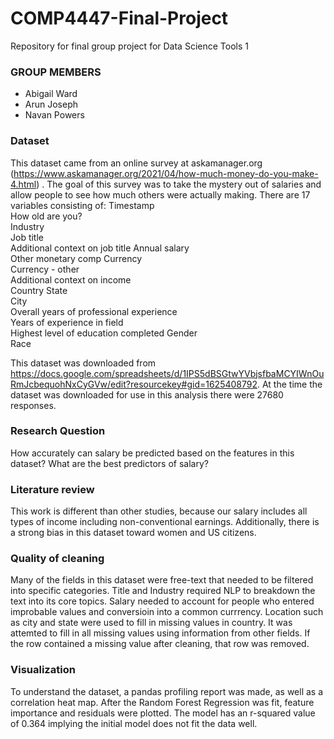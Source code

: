 # COMP4447-Final-Project
Repository for final group project for Data Science Tools 1

### GROUP MEMBERS
- Abigail Ward
- Arun Joseph
- Navan Powers

### Dataset 
This dataset came from an online survey at askamanager.org (https://www.askamanager.org/2021/04/how-much-money-do-you-make-4.html) . The goal of this survey was to take the mystery out of salaries and allow people to see how much others were actually making. There are 17 variables consisting of: 
Timestamp	
How old are you?	
Industry	
Job title	
Additional context on job title	
Annual salary	
Other monetary comp	
Currency	
Currency - other	
Additional context on income	
Country	
State	
City	
Overall years of professional experience	
Years of experience in field	
Highest level of education completed
Gender	
Race		

This dataset was downloaded from https://docs.google.com/spreadsheets/d/1IPS5dBSGtwYVbjsfbaMCYIWnOuRmJcbequohNxCyGVw/edit?resourcekey#gid=1625408792. At the time the dataset was downloaded for use in this analysis there were 27680 responses. 				

### Research Question
How accurately can salary be predicted based on the features in this dataset? What are the best predictors of salary? 

### Literature review
This work is different than other studies, because our salary includes all types of income including non-conventional earnings. Additionally, there is a strong bias in this dataset toward women and US citizens. 

### Quality of cleaning 
Many of the fields in this dataset were free-text that needed to be filtered into specific categories. Title and Industry required NLP to breakdown the text into its core topics. Salary needed to account for people who entered improbable values and conversioin into a common currrency. Location such as city and state were used to fill in missing values in country. 
It was attemted to fill in all missing values using information from other fields. If the row contained a missing value after cleaning, that row was removed.  

### Visualization
To understand the dataset, a pandas profiling report was made, as well as a correlation heat map. After the Random Forest Regression was fit, feature importance and residuals were plotted. The model has an r-squared value of 0.364 implying the initial model does not fit the data well. 

